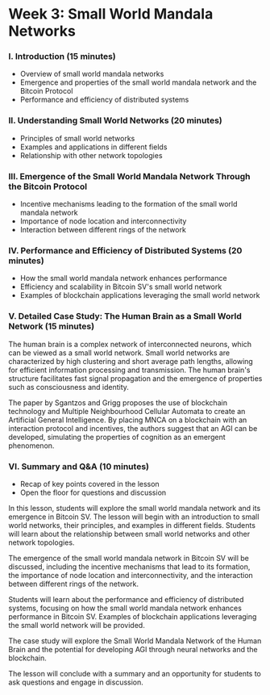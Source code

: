 # Week 3: Small World Mandala Networks

### I. Introduction (15 minutes)

* Overview of small world mandala networks&#x20;
* Emergence and properties of the small world mandala network and the Bitcoin Protocol
* Performance and efficiency of distributed systems

### II. Understanding Small World Networks (20 minutes)

* Principles of small world networks&#x20;
* Examples and applications in different fields&#x20;
* Relationship with other network topologies

### III. Emergence of the Small World Mandala Network Through the Bitcoin Protocol

* Incentive mechanisms leading to the formation of the small world mandala network&#x20;
* Importance of node location and interconnectivity&#x20;
* Interaction between different rings of the network

### IV. Performance and Efficiency of Distributed Systems (20 minutes)

* How the small world mandala network enhances performance&#x20;
* Efficiency and scalability in Bitcoin SV's small world network&#x20;
* Examples of blockchain applications leveraging the small world network

### V. Detailed Case Study: The Human Brain as a Small World Network (15 minutes)

The human brain is a complex network of interconnected neurons, which can be viewed as a small world network. Small world networks are characterized by high clustering and short average path lengths, allowing for efficient information processing and transmission. The human brain's structure facilitates fast signal propagation and the emergence of properties such as consciousness and identity.

The paper by Sgantzos and Grigg proposes the use of blockchain technology and Multiple Neighbourhood Cellular Automata to create an Artificial General Intelligence. By placing MNCA on a blockchain with an interaction protocol and incentives, the authors suggest that an AGI can be developed, simulating the properties of cognition as an emergent phenomenon.

### VI. Summary and Q\&A (10 minutes)

* Recap of key points covered in the lesson&#x20;
* Open the floor for questions and discussion

In this lesson, students will explore the small world mandala network and its emergence in Bitcoin SV. The lesson will begin with an introduction to small world networks, their principles, and examples in different fields. Students will learn about the relationship between small world networks and other network topologies.

The emergence of the small world mandala network in Bitcoin SV will be discussed, including the incentive mechanisms that lead to its formation, the importance of node location and interconnectivity, and the interaction between different rings of the network.

Students will learn about the performance and efficiency of distributed systems, focusing on how the small world mandala network enhances performance in Bitcoin SV. Examples of blockchain applications leveraging the small world network will be provided.

The case study will explore the Small World Mandala Network of the Human Brain and the potential for developing AGI through neural networks and the blockchain.

The lesson will conclude with a summary and an opportunity for students to ask questions and engage in discussion.
